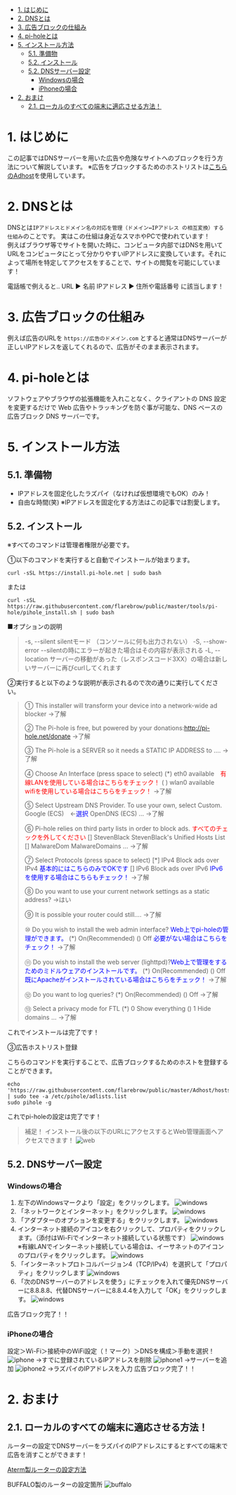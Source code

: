 <!-- TOC -->

- [1. はじめに](#1-はじめに)
- [2. DNSとは](#2-dnsとは)
- [3. 広告ブロックの仕組み](#3-広告ブロックの仕組み)
- [4. pi-holeとは](#4-pi-holeとは)
- [5. インストール方法](#5-インストール方法)
    - [5.1. 準備物](#51-準備物)
    - [5.2. インストール](#52-インストール)
    - [5.2. DNSサーバー設定](#52-dnsサーバー設定)
        - [Windowsの場合](#windowsの場合)
        - [iPhoneの場合](#iphoneの場合)
- [2. おまけ](#2-おまけ)
    - [2.1. ローカルのすべての端末に適応させる方法！](#21-ローカルのすべての端末に適応させる方法)

<!-- /TOC -->

# 1. はじめに
この記事ではDNSサーバーを用いた広告や危険なサイトへのブロックを行う方法について解説しています。
※広告をブロックするためのホストリストは[こちらのAdhost](https://github.com/flarebrow/public)を使用しています。

# 2. DNSとは

DNSとは`IPアドレスとドメイン名の対応を管理（ドメイン↔IPアドレス の相互変換）する仕組み`のことです。
実はこの仕組は身近なスマホやPCで使われています！  
例えばブラウザ等でサイトを開いた時に、コンピュータ内部ではDNSを用いてURLをコンピュータにとって分かりやすいIPアドレスに変換しています。それによって場所を特定してアクセスをすることで、サイトの閲覧を可能にしています！

電話帳で例えると..
URL ▶ 名前
IPアドレス ▶ 住所や電話番号
に該当します！

# 3. 広告ブロックの仕組み

例えば広告のURLを `https://広告のドメイン.com` とすると通常はDNSサーバーが正しいIPアドレスを返してくれるので、広告がそのまま表示されます。

# 4. pi-holeとは

ソフトウェアやブラウザの拡張機能を入れことなく、クライアントの DNS 設定を変更するだけで Web 広告やトラッキングを防ぐ事が可能な、DNS ベースの広告ブロック DNS サーバーです。

# 5. インストール方法

## 5.1. 準備物
* IPアドレスを固定化したラズパイ（なければ仮想環境でもOK）のみ！  
* 自由な時間(笑)
※IPアドレスを固定化する方法はこの記事では割愛します。

## 5.2.  インストール

※すべてのコマンドは管理者権限が必要です。

①以下のコマンドを実行すると自動でインストールが始まります。
```Bash:公式サイトからインストール
curl -sSL https://install.pi-hole.net | sudo bash
```
または
```Bash:公式サイトからインストール+ブロックリスト自動追加（③番のコマンドが不要になります）
curl -sSL https://raw.githubusercontent.com/flarebrow/public/master/tools/pi-hole/pihole_install.sh | sudo bash
```

■オプションの説明
>-s, --silent
>silentモード （コンソールに何も出力されない）
>-S, --show-error
>--silentの時にエラーが起きた場合はその内容が表示される
>-L, --location
>サーバーの移動があった（レスポンスコード3XX）の場合は新しいサーバーに再びcurlしてくれます

②実行すると以下のような説明が表示されるので次の通りに実行してください。
>① This installer will transform your device into a network-wide ad blocker 
>->了解
>
>② The Pi-hole is free, but powered by your donations:http://pi-hole.net/donate
>->了解
>
>③ The Pi-hole is a SERVER so it needs a STATIC IP ADDRESS to ....
>->了解
>
>④ Choose An Interface (press space to select) 
>(\*) eth0   available　<font color="red">有線LANを使用している場合はこちらをチェック！</font>
>( ) wlan0  available　<font color="red">wifiを使用している場合はこちらをチェック！</font>
>->了解
>
>⑤ Select Upstream DNS Provider. To use your own, select Custom.
>Google (ECS)　←<font color="blue">選択</font>
>OpenDNS (ECS)
>...
>->了解
>
>⑥ Pi-hole relies on third party lists in order to block ads. <font color="red">すべてのチェックを外してください</font>
>[] StevenBlack  StevenBlack's Unified Hosts List 
>[] MalwareDom   MalwareDomains 
>...
>->了解
>
>⑦ Select Protocols (press space to select)
>[\*] IPv4  Block ads over IPv4 <font color="blue">基本的にはこちらのみでOKです</font>
>[] IPv6  Block ads over IPv6 <font color="blue">IPv6を使用する場合はこちらもチェック！</font>
>->了解
>
>⑧ Do you want to use your current network settings as a static address?
>->はい
>
>⑨ It is possible your router could still....
>->了解
>
>⑩ Do you wish to install the web admin interface? <font color="blue">Web上でpi-holeの管理ができます。</font>
>(\*) On(Recommended) 
>() Off <font color="blue">必要がない場合はこちらをチェック！</font>
>->了解
>
>⑪ Do you wish to install the web server (lighttpd)?<font color="blue">Web上で管理をするためのミドルウェアのインストールです。</font>
>(\*) On(Recommended)
>() Off <font color="blue">既にApacheがインストールされている場合はこちらをチェック！</font>
>->了解
>
>⑫ Do you want to log queries?
>(\*) On(Recommended)
>() Off
>->了解
>
>⑬ Select a privacy mode for FTL
>(\*) 0 Show everything
>()  1 Hide domains
>...
>->了解

これでインストールは完了です！

③広告ホストリスト登録

こちらのコマンドを実行することで、広告ブロックするためのホストを登録することができます。

```Bash:広告リスト追加
echo 'https://raw.githubusercontent.com/flarebrow/public/master/Adhost/hosts' | sudo tee -a /etc/pihole/adlists.list
sudo pihole -g
```
これでpi-holeの設定は完了です！

>補足！
>インストール後の以下のURLにアクセスするとWeb管理画面へアクセスできます！
![web](images/web.png)


## 5.2.  DNSサーバー設定

### Windowsの場合

1. 左下のWindowsマークより「設定」をクリックします。
![windows](images/windows1.png)
2. 「ネットワークとインターネット」をクリックします。
![windows](images/windows2.png)
3. 「アダプターのオプションを変更する」をクリックします。
![windows](images/windows3.png)
4. インターネット接続のアイコンを右クリックして、プロパティをクリックします。（添付はWi-Fiでインターネット接続している状態です）
![windows](images/windows4.png)
※有線LANでインターネット接続している場合は、イーサネットのアイコンのプロパティをクリックします。
![windows](images/windows4_1.png)
5. 「インターネットプロトコルバージョン4（TCP/IPv4）を選択して「プロパティ」をクリックします
![windows](images/windows5.png)
6. 「次のDNSサーバーのアドレスを使う」にチェックを入れて優先DNSサーバーに8.8.8.8、代替DNSサーバーに8.8.4.4を入力して「OK」をクリックします。
![windows](images/windows6.png)

広告ブロック完了！！

### iPhoneの場合

設定＞Wi-Fi＞接続中のWiFi設定（！マーク）＞DNSを構成＞手動を選択！
![iphone](images/iphone.png)
→すでに登録されているIPアドレスを削除
![iphone1](images/iphone1.png)
→サーバーを追加
![iphone2](images/iphone2.png)
→ラズパイのIPアドレスを入力
広告ブロック完了！！

# 2. おまけ

## 2.1. ローカルのすべての端末に適応させる方法！

ルーターの設定でDNSサーバーをラズパイのIPアドレスにするとすべての端末で広告を消すことができます！

[Aterm製ルーターの設定方法](https://www.aterm.jp/function/wg2600hp3/guide/namesaver.html)

BUFFALO製のルーターの設定箇所
![buffalo](images/buffalo.png)

